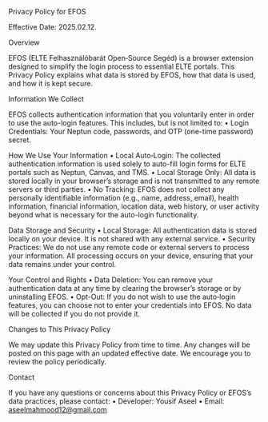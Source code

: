 Privacy Policy for EFOS

Effective Date: 2025.02.12.

Overview

EFOS (ELTE Felhasználóbarát Open‑Source Segéd) is a browser extension designed to simplify the login process to essential ELTE portals. This Privacy Policy explains what data is stored by EFOS, how that data is used, and how it is kept secure.

Information We Collect

EFOS collects authentication information that you voluntarily enter in order to use the auto-login features. This includes, but is not limited to:
	•	Login Credentials: Your Neptun code, passwords, and OTP (one-time password) secret.

How We Use Your Information
	•	Local Auto‑Login: The collected authentication information is used solely to auto-fill login forms for ELTE portals such as Neptun, Canvas, and TMS.
	•	Local Storage Only: All data is stored locally in your browser’s storage and is not transmitted to any remote servers or third parties.
	•	No Tracking: EFOS does not collect any personally identifiable information (e.g., name, address, email), health information, financial information, location data, web history, or user activity beyond what is necessary for the auto-login functionality.

Data Storage and Security
	•	Local Storage: All authentication data is stored locally on your device. It is not shared with any external service.
	•	Security Practices: We do not use any remote code or external servers to process your information. All processing occurs on your device, ensuring that your data remains under your control.

Your Control and Rights
	•	Data Deletion: You can remove your authentication data at any time by clearing the browser’s storage or by uninstalling EFOS.
	•	Opt-Out: If you do not wish to use the auto‑login features, you can choose not to enter your credentials into EFOS. No data will be collected if you do not provide it.

Changes to This Privacy Policy

We may update this Privacy Policy from time to time. Any changes will be posted on this page with an updated effective date. We encourage you to review the policy periodically.

Contact

If you have any questions or concerns about this Privacy Policy or EFOS’s data practices, please contact:
	•	Developer: Yousif Aseel
	•	Email: aseelmahmood12@gmail.com
